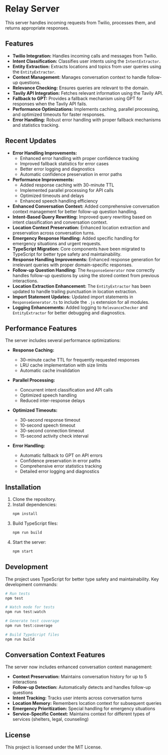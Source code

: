 # Relay Server

This server handles incoming requests from Twilio, processes them, and returns appropriate responses.

## Features

- **Twilio Integration:** Handles incoming calls and messages from Twilio.
- **Intent Classification:** Classifies user intents using the `IntentExtractor`.
- **Entity Extraction:** Extracts locations and topics from user queries using the `EntityExtractor`.
- **Context Management:** Manages conversation context to handle follow-up questions.
- **Relevance Checking:** Ensures queries are relevant to the domain.
- **Tavily API Integration:** Fetches relevant information using the Tavily API.
- **Fallback to GPT:** Provides a fallback mechanism using GPT for responses when the Tavily API fails.
- **Performance Optimizations:** Implements caching, parallel processing, and optimized timeouts for faster responses.
- **Error Handling:** Robust error handling with proper fallback mechanisms and statistics tracking.

## Recent Updates

- **Error Handling Improvements:**
  - Enhanced error handling with proper confidence tracking
  - Improved fallback statistics for error cases
  - Better error logging and diagnostics
  - Automatic confidence preservation in error paths
- **Performance Improvements:** 
  - Added response caching with 30-minute TTL
  - Implemented parallel processing for API calls
  - Optimized timeouts and delays
  - Enhanced speech handling efficiency
- **Enhanced Conversation Context:** Added comprehensive conversation context management for better follow-up question handling.
- **Intent-Based Query Rewriting:** Improved query rewriting based on intent classification and conversation context.
- **Location Context Preservation:** Enhanced location extraction and preservation across conversation turns.
- **Emergency Response Handling:** Added specific handling for emergency situations and urgent requests.
- **TypeScript Migration:** Core components have been migrated to TypeScript for better type safety and maintainability.
- **Response Handling Improvements:** Enhanced response generation for irrelevant queries with proper domain-specific responses.
- **Follow-up Question Handling:** The `ResponseGenerator` now correctly handles follow-up questions by using the stored context from previous interactions.
- **Location Extraction Enhancement:** The `EntityExtractor` has been updated to handle trailing punctuation in location extraction.
- **Import Statement Updates:** Updated import statements in `ResponseGenerator.ts` to include the `.js` extension for all modules.
- **Logging Enhancements:** Added logging to `RelevanceChecker` and `EntityExtractor` for better debugging and diagnostics.

## Performance Features

The server includes several performance optimizations:

- **Response Caching:**
  - 30-minute cache TTL for frequently requested responses
  - LRU cache implementation with size limits
  - Automatic cache invalidation

- **Parallel Processing:**
  - Concurrent intent classification and API calls
  - Optimized speech handling
  - Reduced inter-response delays

- **Optimized Timeouts:**
  - 30-second response timeout
  - 10-second speech timeout
  - 30-second connection timeout
  - 15-second activity check interval

- **Error Handling:**
  - Automatic fallback to GPT on API errors
  - Confidence preservation in error paths
  - Comprehensive error statistics tracking
  - Detailed error logging and diagnostics

## Installation

1. Clone the repository.
2. Install dependencies:
   ```bash
   npm install
   ```
3. Build TypeScript files:
   ```bash
   npm run build
   ```
4. Start the server:
   ```bash
   npm start
   ```

## Development

The project uses TypeScript for better type safety and maintainability. Key development commands:

```bash
# Run tests
npm test

# Watch mode for tests
npm run test:watch

# Generate test coverage
npm run test:coverage

# Build TypeScript files
npm run build
```

## Conversation Context Features

The server now includes enhanced conversation context management:

- **Context Preservation:** Maintains conversation history for up to 5 interactions
- **Follow-up Detection:** Automatically detects and handles follow-up questions
- **Intent Tracking:** Tracks user intents across conversation turns
- **Location Memory:** Remembers location context for subsequent queries
- **Emergency Prioritization:** Special handling for emergency situations
- **Service-Specific Context:** Maintains context for different types of services (shelters, legal, counseling)

## License

This project is licensed under the MIT License. 